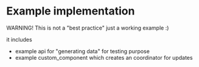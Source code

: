 
# Example implementation

WARNING! This is not a "best practice" just a working example :)


it includes
* example api for "generating data" for testing purpose
* example custom_component which creates an coordinator for updates


